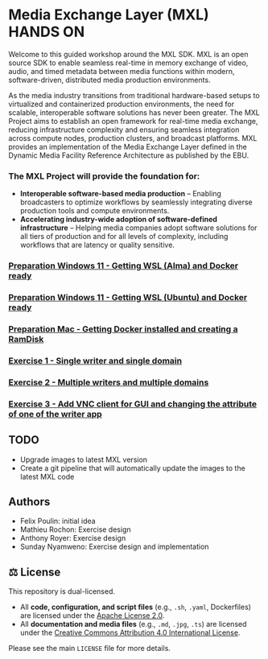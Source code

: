 # Media Exchange Layer (MXL) HANDS ON
Welcome to this guided workshop around the MXL SDK. MXL is an open source SDK to enable seamless real-time in memory exchange of video, audio, and timed metadata between media functions within modern, software-driven, distributed media production environments. 

As the media industry transitions from traditional hardware-based setups to virtualized and containerized production environments, the need for scalable, interoperable software solutions has never been greater. The MXL Project aims to establish an open framework for real-time media exchange, reducing infrastructure complexity and ensuring seamless integration across compute nodes, production clusters, and broadcast platforms. MXL provides an implementation of the Media Exchange Layer defined in the Dynamic Media Facility Reference Architecture as published by the EBU.


### The MXL Project will provide the foundation for:
* **Interoperable software-based media production** – Enabling broadcasters to optimize workflows by seamlessly integrating diverse production tools and compute environments.
* **Accelerating industry-wide adoption of software-defined infrastructure** – Helping media companies adopt software solutions for all tiers of production and for all levels of complexity, including workflows that are latency or quality sensitive.

### [Preparation Windows 11 - Getting WSL (Alma) and Docker ready](./Preparation/WSL-Alma.md)

### [Preparation Windows 11 - Getting WSL (Ubuntu) and Docker ready](./Preparation/WSL-Ubuntu.md)

### [Preparation Mac - Getting Docker installed and creating a RamDisk](./Preparation/MAC.md)

### [Exercise 1 - Single writer and single domain](./Exercises/Exercise1.md)

### [Exercise 2 - Multiple writers and multiple domains](./Exercises/Exercise2.md)

### [Exercise 3 - Add VNC client for GUI and changing the attribute of one of the writer app](./Exercises/Exercise3.md)

## TODO

* Upgrade images to latest MXL version
* Create a git pipeline that will automatically update the images to the latest MXL code

## Authors

* Felix Poulin: initial idea
* Mathieu Rochon: Exercise design
* Anthony Royer: Exercise design
* Sunday Nyamweno: Exercise design and implementation 

## ⚖️ License

This repository is dual-licensed.

* All **code, configuration, and script files** (e.g., `.sh`, `.yaml`, Dockerfiles) are licensed under the [Apache License 2.0](LICENSES/Apache-2.0.txt).
* All **documentation and media files** (e.g., `.md`, `.jpg`, `.ts`) are licensed under the [Creative Commons Attribution 4.0 International License](LICENSES/CC-BY-4.0.txt).

Please see the main `LICENSE` file for more details.